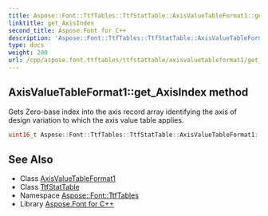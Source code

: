 ```yaml
---
title: Aspose::Font::TtfTables::TtfStatTable::AxisValueTableFormat1::get_AxisIndex method
linktitle: get_AxisIndex
second_title: Aspose.Font for C++
description: 'Aspose::Font::TtfTables::TtfStatTable::AxisValueTableFormat1::get_AxisIndex method. Gets Zero-base index into the axis record array identifying the axis of design variation to which the axis value table applies in C++.'
type: docs
weight: 200
url: /cpp/aspose.font.ttftables/ttfstattable/axisvaluetableformat1/get_axisindex/
---
```

## AxisValueTableFormat1::get_AxisIndex method


Gets Zero-base index into the axis record array identifying the axis of design variation to which the axis value table applies.

```cpp
uint16_t Aspose::Font::TtfTables::TtfStatTable::AxisValueTableFormat1::get_AxisIndex() const
```

## See Also

* Class [AxisValueTableFormat1](../)
* Class [TtfStatTable](../../)
* Namespace [Aspose::Font::TtfTables](../../../)
* Library [Aspose.Font for C++](../../../../)
